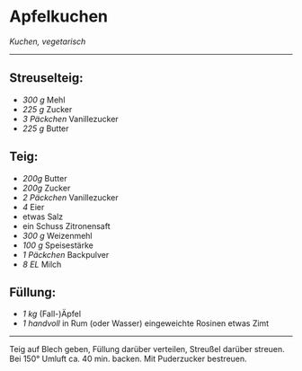 # Apfelkuchen

*Kuchen, vegetarisch*

---

## Streuselteig:
- *300 g* Mehl
- *225 g* Zucker
- *3 Päckchen*  Vanillezucker
- *225 g* Butter

## Teig:
- *200g* Butter
- *200g* Zucker
- *2 Päckchen* Vanillezucker
- *4* Eier
- etwas Salz
- ein Schuss Zitronensaft
- *300 g* Weizenmehl
- *100 g* Speisestärke
- *1 Päckchen* Backpulver
- *8 EL* Milch

## Füllung:
- *1 kg* (Fall-)Äpfel
- *1 handvoll* in Rum (oder Wasser) eingeweichte Rosinen
etwas Zimt

---

Teig auf Blech geben, Füllung darüber verteilen, Streußel darüber streuen. Bei 150° Umluft ca. 40 min. backen. Mit Puderzucker bestreuen.
